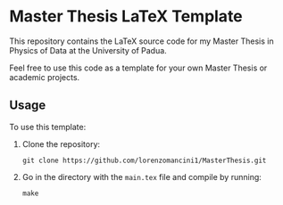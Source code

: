 # Master Thesis LaTeX Template

This repository contains the LaTeX source code for my Master Thesis in Physics of Data at the University of Padua.

Feel free to use this code as a template for your own Master Thesis or academic projects.

## Usage

To use this template:

1. Clone the repository:

   ```
   git clone https://github.com/lorenzomancini1/MasterThesis.git
   ```
2. Go in the directory with the `main.tex` file and compile by running:
    
    ```
    make
    ```



